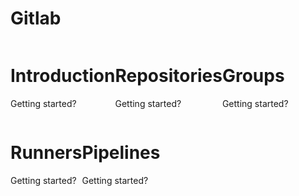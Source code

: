 # Gitlab

<div style="display: flex; flex-wrap: wrap;">
  <div>
    <h1>Introduction</h1>
    <p>Getting started?</p>
  </div>
  <div>
    <h1>Repositories</h1>
    <p>Getting started?</p>
  </div>
  <div>
    <h1>Groups</h1>
    <p>Getting started?</p>
  </div>
  <div>
    <h1>Runners</h1>
    <p>Getting started?</p>
  </div>
  <div>
    <h1>Pipelines</h1>
    <p>Getting started?</p>
  </div>
</div>
